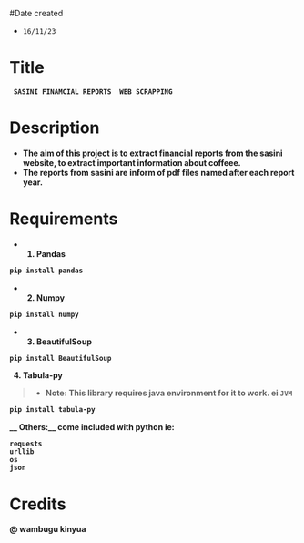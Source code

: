 #Date  created
- `16/11/23 `
# Title
<b> ` SASINI FINAMCIAL REPORTS  WEB SCRAPPING`
# Description
- The  aim of this  project  is  to extract financial reports  from the  sasini website, to extract  important  information about  coffeee.
- The  reports  from sasini are  inform of  pdf  files  named  after  each report  year.

# Requirements

- 1. Pandas 
``` Bash
pip install pandas
```
- 2. Numpy
``` Bash 
pip install numpy
```
- 3. BeautifulSoup
``` Bash 
pip install BeautifulSoup
```
4. Tabula-py  
> - Note: This  library requires  java environment  for  it  to work. ei   <b> `JVM` </b>
``` Bash 
pip install tabula-py
```
__ Others:__ come  included with python ie:
```
requests
urllib
os
json
```
# Credits 
<footer> @ wambugu kinyua </footer>

